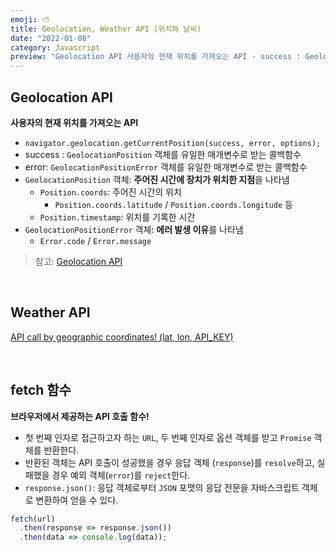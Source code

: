 ```yaml
---
emoji: ⛅
title: Geolocation, Weather API (위치와 날씨)
date: "2022-01-08"
category: Javascript
preview: "Geolocation API 사용자의 현재 위치를 가져오는 API - success : GeolocationPosition 객체를 유일한 매개변수로 받는 콜백함수 - error: GeolocationPositionError 객체를 유일한 매개변수로 받는 콜백함수 - GeolocationPosition 인터페이스: 주어진 시간에 장치가 위치한 지점을 나타냄. - Position.coords: 주어진 시간의 위치 - Position.coords.latitude / Position.coords.longitude 등 - Position.timestamp: 위치를 기록한 시간 - GeolocationPositionError: 에러 발생 이유를 나타냄 - Error.code / Error.message"
---
```


## Geolocation API

**사용자의 현재 위치를 가져오는 API**<br/>

- `navigator.geolocation.getCurrentPosition(success, error, options);`
- success : `GeolocationPosition` 객체를 유일한 매개변수로 받는 콜백함수
- error: `GeolocationPositionError` 객체를 유일한 매개변수로 받는 콜백함수
- `GeolocationPosition` 객체: **주어진 시간에 장치가 위치한 지점**을 나타냄
  - `Position.coords`: 주어진 시간의 위치
    - `Position.coords.latitude` / `Position.coords.longitude` 등
  - `Position.timestamp`: 위치를 기록한 시간
- `GeolocationPositionError` 객체: **에러 발생 이유**를 나타냄
  - `Error.code` / `Error.message`

> 참고: [Geolocation API](https://developer.mozilla.org/en-US/docs/Web/API/Geolocation_API)

<br/>

## Weather API

[API call by geographic coordinates! (lat, lon, API_KEY)](https://openweathermap.org/api)

<br/>

## fetch 함수

**브라우저에서 제공하는 API 호출 함수!**

- 첫 번째 인자로 접근하고자 하는 `URL`, 두 번째 인자로 옵션 객체를 받고 `Promise` 객체를 반환한다.
- 반환된 객체는 API 호출이 성공했을 경우 응답 객체 (`response`)를 `resolve`하고, 실패했을 경우 예외 객체(`error`)를 `reject`한다.
- `response.json()`: 응답 객체로부터 `JSON` 포맷의 응답 전문을 자바스크립트 객체로 변환하여 얻을 수 있다.

```javascript
fetch(url)
  .then(response => response.json())
  .then(data => console.log(data));
```
